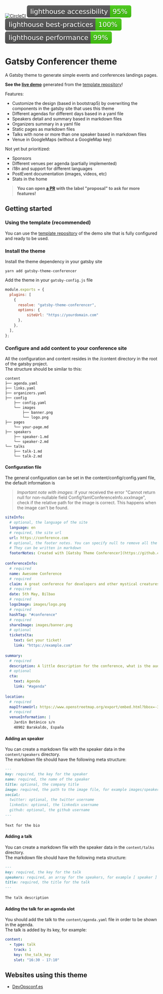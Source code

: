 [![CircleCI](https://dl.circleci.com/status-badge/img/gh/asiermarques/gatsby-theme-conferencer/tree/main.svg?style=svg)](https://dl.circleci.com/status-badge/redirect/gh/asiermarques/gatsby-theme-conferencer/tree/main)
![Lighthouse accessibility](tests/.lighthouse/test-results/lighthouse_accessibility.svg)
![Lighthouse best practices](tests/.lighthouse/test-results/lighthouse_best-practices.svg)
![Lighthouse performance](tests/.lighthouse/test-results/lighthouse_performance.svg)

# Gatsby Conferencer theme

A Gatsby theme to generate simple events and conferences landings pages.

**See the [live demo](https://gatsby-conferencer-demo.netlify.app)** generated from the [template repository](https://github.com/asiermarques/gatsby-conferencer-site-template)!

Features:

- Customize the design (based in bootstrap5) by overwriting the components in the gatsby site that uses this theme
- Different agendas for different days based in a yaml file
- Speakers detail and summary based in markdown files
- Organizers summary in a yaml file
- Static pages as markdown files
- Talks with none or more than one speaker based in markdown files
- Venue in GoogleMaps (without a GoogleMap key)

Not yet but prioritized:

- Sponsors
- Different venues per agenda (partially implemented)
- i18n and support for different languages
- PostEvent documentation (images, videos, etc)
- Stats in the home

> **You can open [a PR](https://github.com/asiermarques/gatsby-theme-conferencer/pulls) with the label "proposal" to ask for more features!**

## Getting started

### Using the template (recommended)

You can use the [template repository](https://github.com/asiermarques/gatsby-conferencer-site-template) of the demo site that is fully configured and ready to be used.  

### Install the theme

Install the theme dependency in your gatsby site

```shell
yarn add gatsby-theme-conferencer
```

Add the theme in your `gatsby-config.js` file

```javascript
module.exports = {
  plugins: [
    {
      resolve: "gatsby-theme-conferencer",
      options: {
          siteUrl: "https://yourdomain.com"
      },
    },
  ],
};
```

### Configure and add content to your conference site

All the configuration and content resides in the /content directory in the root of the gatsby project.  
The structure should be similar to this:

```
content
├── agenda.yaml
├── links.yaml
├── organizers.yaml
├── config
    ├── config.yaml
    └── images
        ├── banner.png
        └── logo.png
├── pages
    └── your-page.md
├── speakers
    ├── speaker-1.md
    └── speaker-2.md
└── talks
    ├── talk-1.md
    └── talk-2.md
```

#### Configuration file

The general configuration can be set in the content/config/config.yaml file, the default information is

> _Important note with images_: if your received the error "Cannot return null for non-nullable field ConfigYamlConferenceInfo.xxxImage",
> check if the relative path for the image is correct. This happens when the image can't be found.

```yaml
siteInfo:
  # optional, the language of the site
  language: en
  # required, the site url
  url: https://conference.com
  # optional, the footer notes. You can specify null to remove all the footer notes.
  # They can be written in markdown
  footerNotes: Created with [Gatsby Theme Conferencer](https://github.com/asiermarques/gatsby-theme-conferencer)

conferenceInfo:
  # required
  name: Awesome Conference
  # required
  claim: A great conference for developers and other mystical creatures
  # required
  date: 5th May, Bilbao
  # required
  logoImage: images/logo.png
  # required
  hashTag: "#conference"
  # required
  shareImage: images/banner.png
  # optional
  ticketsCta:
    text: Get your ticket!
    link: "https://example.com"

summary:
  # required
  description: A little description for the conference, what is the audience, why is interesting to the people and this kind of stuff
  # optional
  cta:
    text: Agenda 
    link: "#agenda"

location:
  # required
  mapIframeUrl: https://www.openstreetmap.org/export/embed.html?bbox=-3.0432558059692383%2C43.273112177849896%2C-2.9591417312622075%2C43.31212645126047&amp;layer=mapnik
  # required
  venueInformation: |
    Jardin Botánico s/n
    48902 Barakaldo, España
```

#### Adding an speaker

You can create a markdown file with the speaker data in the `content/speakers` directory.  
The markdown file should have the following meta structure:

```markdown
---
key: required, the key for the speaker
name: required, the name of the speaker
title: optional, the company title
image: required, the path to the image file, for example images/speaker.png
social:
  twitter: optional, the twitter username
  linkedin: optional, the linkedin username
  github: optional, the github username
---

Text for the bio
```

#### Adding a talk

You can create a markdown file with the speaker data in the `content/talks` directory.  
The markdown file should have the following meta structure:

```markdown
---
key: required, the key for the talk
speakers: required, an array for the speakers, for example [ speaker ]
title: required, the title for the talk
---

The talk description
```

#### Adding the talk for an agenda slot

You should add the talk to the `content/agenda.yaml` file in order to be shown in the agenda.  
The talk is added by its key, for example:

```yaml
content:
  - type: talk
    track: 1
    key: the_talk_key
    slot: "16:30 - 17:10"
```

## Websites using this theme

- [DevOpsconf.es](https://devopsconf.es)
